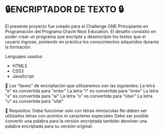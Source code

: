 # 🔒ENCRIPTADOR DE TEXTO 🔒
El presente proyecto fue creado para el Challenge ONE Principiante en Programación del Programa Oracle Next Education. El desafío consistió en poder crear un programa que encripte y desencripte los textos que el usuario ingrese, poniendo en práctica los conocimientos adquiridos durante la formación.

Lenguajes usados:
- HTML5
- CSS3
- JavaScript

🔑 Las "llaves" de encriptación que utilizaremos son las siguientes:
La letra "e" es convertida para "enter"
La letra "i" es convertida para "imes"
La letra "a" es convertida para "ai"
La letra "o" es convertida para "ober"
La letra "u" es convertida para "ufat"

📝 Requisitos:
Debe funcionar solo con letras minúsculas
No deben ser utilizados letras con acentos ni caracteres especiales
Debe ser posible convertir una palabra para la versión encriptada también devolver una palabra encriptada para su versión original.
